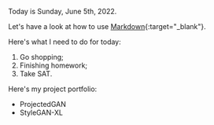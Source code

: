 Today is Sunday, June 5th, 2022.

Let's have a look at how to use [Markdown](https://www.markdownguide.org/cheat-sheet/){:target="_blank"}.

Here's what I need to do for today:
1. Go shopping;
2. Finishing homework;
3. Take SAT.

Here's my project portfolio:
- ProjectedGAN
- StyleGAN-XL
